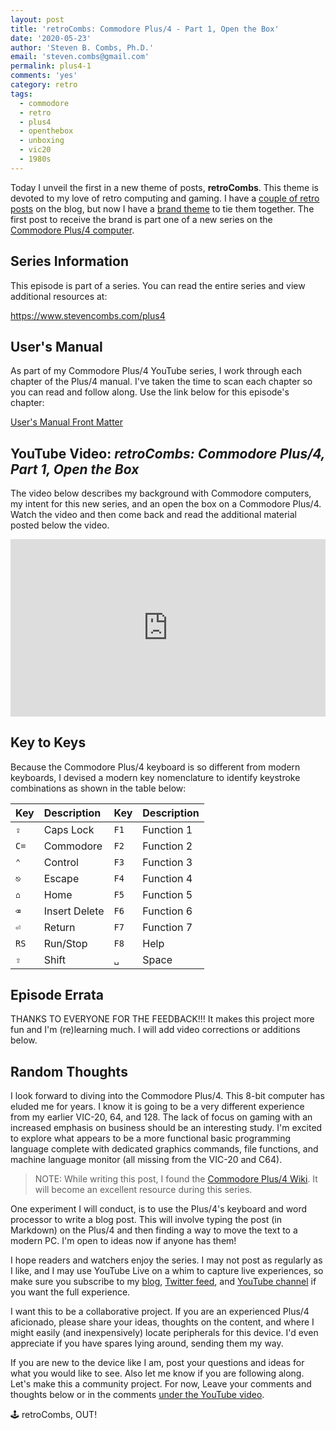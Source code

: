 ```yaml
---
layout: post
title: 'retroCombs: Commodore Plus/4 - Part 1, Open the Box'
date: '2020-05-23'
author: 'Steven B. Combs, Ph.D.'
email: 'steven.combs@gmail.com'
permalink: plus4-1
comments: 'yes'
category: retro
tags:
  - commodore
  - retro
  - plus4
  - openthebox
  - unboxing
  - vic20
  - 1980s
---
```


Today I unveil the first in a new theme of posts, **retroCombs**. This theme is devoted to my love of retro computing and gaming. I have a [couple of retro posts](https://www.stevencombs.com/retro) on the blog, but now I have a [brand theme](https://youtu.be/iVw_ZBVBk7g) to tie them together. The first post to receive the brand is part one of a new series on the [Commodore Plus/4 computer](https://en.wikipedia.org/wiki/Commodore_Plus/4).

## Series Information

This episode is part of a series. You can read the entire series and view additional resources at:

<https://www.stevencombs.com/plus4>

## User's Manual

As part of my Commodore Plus/4 YouTube series, I work through each chapter of the Plus/4 manual. I've taken the time to scan each chapter so you can read and follow along. Use the link below for this episode's chapter:

[User's Manual Front Matter](/plus4/users-manual/p4um-title-introduction.pdf)

## YouTube Video: _retroCombs: Commodore Plus/4, Part 1, Open the Box_

The video below describes my background with Commodore computers, my intent for this new series, and an open the box on a Commodore Plus/4. Watch the video and then come back and read the additional material posted below the video.

<div style="position:relative;padding-top:56.25%;"><p><iframe src="https://www.youtube.com/embed/_faxuAlFHII" frameborder="0" allowfullscreen="true" mozallowfullscreen="true" webkitallowfullscreen="true" style="position:absolute;top:0;left:0;width:100%;height:100%;"></iframe></p></div>

## Key to Keys

Because the Commodore Plus/4 keyboard is so different from modern keyboards, I devised a modern key nomenclature to identify keystroke combinations as shown in the table below:

| Key  | Description   | Key  | Description |
|:---- |:------------- |:---- |:----------- |
| `⇪`  | Caps Lock     | `F1` | Function 1  |
| `C=` | Commodore     | `F2` | Function 2  |
| `⌃`  | Control       | `F3` | Function 3  |
| `⎋`  | Escape        | `F4` | Function 4  |
| `⌂`  | Home          | `F5` | Function 5  |
| `⌫`  | Insert Delete | `F6` | Function 6  |
| `⏎`  | Return        | `F7` | Function 7  |
| `RS` | Run/Stop      | `F8` | Help        |
| `⇧`  | Shift         | `␣`  | Space       |

## Episode Errata

THANKS TO EVERYONE FOR THE FEEDBACK!!! It makes this project more fun and I'm (re)learning  much. I will add video corrections or additions below.

## Random Thoughts

I look forward to diving into the Commodore Plus/4. This 8-bit computer has eluded me for years. I know it is going to be a very different experience from my earlier VIC-20, 64, and 128. The lack of focus on gaming with an increased emphasis on business should be an interesting study. I'm excited to explore what appears to be a more functional basic programming language complete with dedicated graphics commands, file functions, and machine language monitor (all missing from the VIC-20 and C64).

> NOTE: While writing this post, I found the [Commodore Plus/4 Wiki](https://www.c64-wiki.com/wiki/Commodore_Plus/4). It will become an excellent resource during this series.

One experiment I will conduct, is to use the Plus/4's keyboard and word processor to write a blog post. This will involve typing the post (in Markdown) on the Plus/4 and then finding a way to move the text to a modern PC. I'm open to ideas now if anyone has them!

I hope readers and watchers enjoy the series. I may not post as regularly as I like, and I may use YouTube Live on a whim to capture live experiences, so make sure you subscribe to my [blog](https://www.stevencombs.com/rss), [Twitter feed](https://www.twitter.com/stevencombs), and [YouTube channel](https://www.youtube.com/stevencombs) if you want the full experience.

I want this to be a collaborative project. If you are an experienced Plus/4 aficionado, please share your ideas, thoughts on the content, and where I might easily (and inexpensively) locate peripherals for this device. I'd even appreciate if you have spares lying around, sending them my way.

If you are new to the device like I am, post your questions and ideas for what you would like to see. Also let me know if you are following along. Let's make this a community project. For now, Leave your comments and thoughts below or in the comments [under the YouTube video](https://youtu.be/_faxuAlFHII).

🕹️ retroCombs, OUT!
